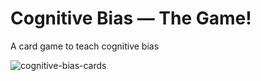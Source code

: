 # Cognitive Bias — The Game!

A card game to teach cognitive bias 

![cognitive-bias-cards](https://user-images.githubusercontent.com/6363445/222806030-d83579d3-0546-4de4-9899-f4327c57b2a1.jpg)
